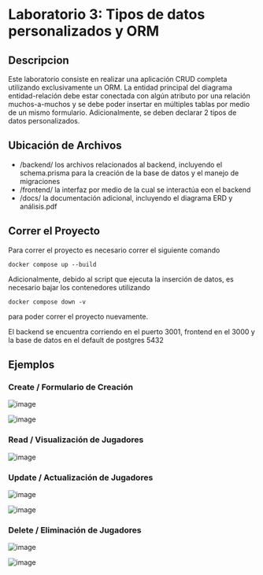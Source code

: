 # Laboratorio 3: Tipos de datos personalizados y ORM
## Descripcion
Este laboratorio consiste en realizar una aplicación CRUD completa utilizando exclusivamente un ORM. La entidad principal del diagrama entidad-relación debe estar conectada con algún atributo por una 
relación muchos-a-muchos y se debe poder insertar en múltiples tablas por medio de un mismo formulario. Adicionalmente, se deben declarar 2 tipos de datos personalizados.
## Ubicación de Archivos
- /backend/ los archivos relacionados al backend, incluyendo el schema.prisma para la creación de la base de datos y el manejo de migraciones
- /frontend/ la interfaz por medio de la cual se interactúa eon el backend
- /docs/ la documentación adicional, incluyendo el diagrama ERD y análisis.pdf

## Correr el Proyecto
Para correr el proyecto es necesario correr el siguiente comando
```
docker compose up --build
```
Adicionalmente, debido al script que ejecuta la inserción de datos, es necesario bajar los contenedores utilizando
```
docker compose down -v
```
para poder correr el proyecto nuevamente.

El backend se encuentra corriendo en el puerto 3001, frontend en el 3000 y la base de datos en el default de postgres 5432

## Ejemplos
### Create / Formulario de Creación
![image](https://github.com/user-attachments/assets/190aef29-40cc-4e37-b8fe-8f8fd85de44f)

![image](https://github.com/user-attachments/assets/c474ac97-19e2-402a-ad8a-1c6bf10ccc4e)


### Read / Visualización de Jugadores
![image](https://github.com/user-attachments/assets/68b577b4-a823-40f7-b06e-7e0ddae47857)

### Update / Actualización de Jugadores

![image](https://github.com/user-attachments/assets/14356936-f798-426c-882c-0c75cf258375)

![image](https://github.com/user-attachments/assets/763bb62c-8e0f-46f8-907f-2521708a082e)

### Delete / Eliminación de Jugadores

![image](https://github.com/user-attachments/assets/1b58e4ef-3309-408b-a4fb-aa930886bcc6)

![image](https://github.com/user-attachments/assets/108ae405-a303-46e0-a6ae-3aa36b6f9e24)
